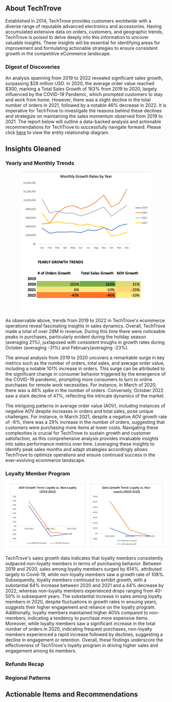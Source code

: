 ## About TechTrove

Established in 2014, TechTrove provides customers worldwide with a diverse range of reputable advanced electronics and accessories. Having accumulated extensive data on orders, customers, and geographic trends, TechTrove is poised to delve deeply into this information to uncover valuable insights. These insights will be essential for identifying areas for improvement and formulating actionable strategies to ensure consistent growth in the competitive eCommerce landscape.

### Digest of Discoveries

An analysis spanning from 2019 to 2022 revealed significant sales growth, surpassing $28 million USD. In 2020, the average order value reached $300, marking a Total Sales Growth of 163% from 2019 to 2020, largely influenced by the COVID-19 Pandemic, which prompted customers to stay and work from home. However, there was a slight decline in the total number of orders in 2021, followed by a notable 46% decrease in 2022. It is imperative for TechTrove to investigate the reasons behind these declines and strategize on maintaining the sales momentum observed from 2019 to 2021. The report below will outline a data-backed analysis and actionable recommendations for TechTrove to successfully navigate forward. Please click [here](TechTrove_ERD.png) to view the entity relationship diagram. 

## Insights Gleaned

### Yearly and Monthly Trends

<p align="center">
  <img src="images/Monthly_Growth_Rates.png" width="400" alt="monthly synopsis">
  <img src="images/Yearly_Growth_Trends.png" width="400" alt="yearly synopsis">
</p>


As observable above, trends from 2019 to 2022 in TechTrove's ecommerce operations reveal fascinating insights in sales dynamics. Overall, TechTrove made a total of over 28M in revenue. During this time there were noticeable peaks in purchases, particularly evident during the holiday season (averaging 21%), juxtaposed with consistent troughs in growth rates during October (averaging -31%) and February(averaging -23%).

The annual analysis from 2019 to 2020 uncovers a remarkable surge in key metrics such as the number of orders, total sales, and average order value, including a notable 101% increase in orders. This surge can be attributed to the significant change in consumer behavior triggered by the emergence of the COVID-19 pandemic, prompting more consumers to turn to online purchases for remote work necessities. For instance, in March of 2020, there was a 46% spike in the number of orders. Conversely, October 2022 saw a stark decline of 47%, reflecting the intricate dynamics of the market.

The intriguing patterns in average order value (AOV), including instances of negative AOV despite increases in orders and total sales, pose unique challenges. For instance, in March 2021, despite a negative AOV growth rate of -6%, there was a 29% increase in the number of orders, suggesting that customers were purchasing more items at lower costs. 
Navigating these complexities is crucial for TechTrove to sustain growth and customer satisfaction, as this comprehensive analysis provides invaluable insights into sales performance metrics over time. Leveraging these insights to identify peak sales months and adapt strategies accordingly allows TechTrove to optimize operations and ensure continued success in the ever-evolving ecommerce landscape.
### Loyalty Member Program
<p align="center">
  <img src="images/Loyalty_Program_Visual.png" alt="Loyalty Member Visual">
</p>

TechTrove's sales growth data indicates that loyalty members consistently outpaced non-loyalty members in terms of purchasing behavior. Between 2019 and 2020, sales among loyalty members surged by 614%, attributed largely to Covid-19, while non-loyalty members saw a growth rate of 108%. Subsequently, loyalty members continued to exhibit growth, with a substantial 64% increase between 2020 and 2021 and a 44% decrease by 2022, whereas non-loyalty members experienced drops ranging from 40-50% in subsequent years. The substantial increase in sales among loyalty members in 2020, despite fluctuations in growth rates in ensuing years, suggests their higher engagement and reliance on the loyalty program. Additionally, loyalty members maintained higher AOVs compared to non-members, indicating a tendency to purchase more expensive items. Moreover, while loyalty members saw a significant increase in the total number of orders in 2020, indicating frequent purchases, non-loyalty members experienced a rapid increase followed by declines, suggesting a decline in engagement or retention. Overall, these findings underscore the effectiveness of TechTrove's loyalty program in driving higher sales and engagement among its members.


### Refunds Recap








### Regional Patterns

## Actionable Items and Recommendations 


